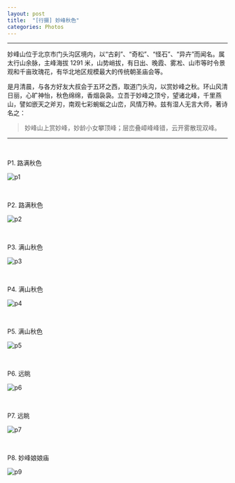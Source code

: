 ```yaml
---
layout: post
title:  "[行摄] 妙峰秋色"
categories: Photos
---
```


-----------------

妙峰山位于北京市门头沟区境内，以“古刹”、“奇松”、“怪石”、“异卉”而闻名。属太行山余脉，主峰海拔 1291 米，山势峭拔，有日出、晚霞、雾凇、山市等时令景观和千亩玫瑰花，有华北地区规模最大的传统朝圣庙会等。

是月清晨，与各方好友大叔会于五环之西，取道门头沟，以赏妙峰之秋。环山风清日丽，心旷神怡，秋色绵绵，香烟袅袅。立吾于妙峰之顶兮，望诸北峰，千里燕山，譬如嵌天之斧刃，南观七彩蜿蜒之山峦，风情万种。兹有湿人无言大师，著诗名之：

> 妙峰山上赏妙峰，妙龄小女攀顶峰；层峦叠嶂峰峰错，云开雾散现双峰。

-----------------

&nbsp;&nbsp; &nbsp;
&nbsp;&nbsp; &nbsp; 

P1. 路满秋色

![p1](http://7xp2eu.com1.z0.glb.clouddn.com/P1mfs.jpg?imageView2/1/w/800/h/533/q/100)

&nbsp;&nbsp; &nbsp;
&nbsp;&nbsp; &nbsp; 

P2. 路满秋色

![p2](http://7xp2eu.com1.z0.glb.clouddn.com/P2mfs.jpg?imageView2/1/w/800/h/533/q/100)

&nbsp;&nbsp; &nbsp;
&nbsp;&nbsp; &nbsp;

P3. 满山秋色

![p3](http://7xp2eu.com1.z0.glb.clouddn.com/P4mfs.jpg?imageView2/1/w/800/h/533/q/100)

&nbsp;&nbsp; &nbsp;
&nbsp;&nbsp; &nbsp;

P4. 满山秋色

![p4](http://7xp2eu.com1.z0.glb.clouddn.com/P5mfs.jpg?imageView2/1/w/800/h/533/q/100)

&nbsp;&nbsp; &nbsp;
&nbsp;&nbsp; &nbsp;

P5. 满山秋色

![p5](http://7xp2eu.com1.z0.glb.clouddn.com/P6mfs.jpg?imageView2/1/w/800/h/533/q/100)

&nbsp;&nbsp; &nbsp;
&nbsp;&nbsp; &nbsp;

P6. 远眺

![p6](http://7xp2eu.com1.z0.glb.clouddn.com/P7mfs.jpg?imageView2/1/w/800/h/533/q/100)

&nbsp;&nbsp; &nbsp;
&nbsp;&nbsp; &nbsp;

P7. 远眺

![p7](http://7xp2eu.com1.z0.glb.clouddn.com/P8mfs.jpg?imageView2/1/w/800/h/533/q/100)

&nbsp;&nbsp; &nbsp;
&nbsp;&nbsp; &nbsp;

P8. 妙峰娘娘庙

![p9](http://7xp2eu.com1.z0.glb.clouddn.com/P9mfs.jpg?imageView2/1/w/800/h/533/q/100)

